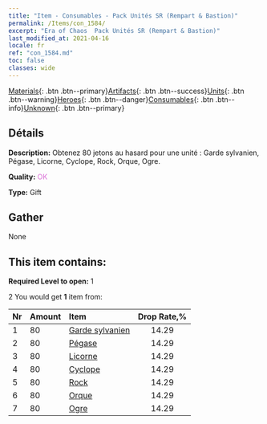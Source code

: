 ```yaml
---
title: "Item - Consumables - Pack Unités SR (Rempart & Bastion)"
permalink: /Items/con_1584/
excerpt: "Era of Chaos  Pack Unités SR (Rempart & Bastion)"
last_modified_at: 2021-04-16
locale: fr
ref: "con_1584.md"
toc: false
classes: wide
---
```

 [Materials](/fr/Items/){: .btn .btn--primary}[Artifacts](/fr/Items/Artifacts/){: .btn .btn--success}[Units](/fr/Items/Units/){: .btn .btn--warning}[Heroes](/fr/Items/Heroes/){: .btn .btn--danger}[Consumables](/fr/Items/Consumables/){: .btn .btn--info}[Unknown](/fr/Items/Unknown/){: .btn .btn--primary}

## Détails
 **Description:** Obtenez 80 jetons au hasard pour une unité : Garde sylvanien, Pégase, Licorne, Cyclope, Rock, Orque, Ogre.

 **Quality:** <span style="color: #DA70D6">OK</span>

 **Type:** Gift

## Gather

  None

## This item contains:

 **Required Level to open:** 1

 2 You would get **1** item  from:

  | Nr | Amount |     Item    | Drop Rate,% |
  |:---|:-------|:------------|:---------:|
  | 1 | 80 | [Garde sylvanien](/fr/Items/unt_203/) | 14.29 | 
  | 2 | 80 | [Pégase](/fr/Items/unt_202/) | 14.29 | 
  | 3 | 80 | [Licorne](/fr/Items/unt_204/) | 14.29 | 
  | 4 | 80 | [Cyclope](/fr/Items/unt_222/) | 14.29 | 
  | 5 | 80 | [Rock](/fr/Items/unt_221/) | 14.29 | 
  | 6 | 80 | [Orque](/fr/Items/unt_219/) | 14.29 | 
  | 7 | 80 | [Ogre](/fr/Items/unt_220/) | 14.29 | 
